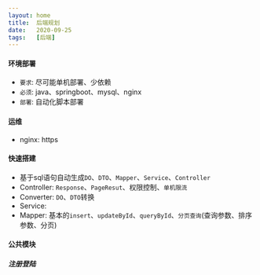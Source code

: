 ```yaml
---
layout: home
title:  后端规划
date:   2020-09-25
tags:   [后端]
---
```


#### 环境部署

* `要求`: 尽可能单机部署、少依赖
* `必须`: java、springboot、mysql、nginx
* `部署`: 自动化脚本部署

#### 运维

* nginx: https

#### 快速搭建

* 基于sql语句自动生成`DO`、`DTO`、`Mapper`、`Service`、`Controller`
* Controller: `Response`、`PageResut`、权限控制、`单机限流`
* Converter: `DO`、`DTO`转换
* Service: 
* Mapper: 基本的`insert`、`updateById`、`queryById`、`分页查询`(查询参数、排序参数、分页)

#### 公共模块

##### 注册登陆
